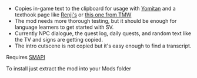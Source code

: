 - Copies in-game text to the clipboard for usage with [Yomitan](https://github.com/yomidevs/yomitan) and a texthook page like [Renji's](https://renji-xd.github.io/texthooker-ui/) or [this one from TMW](https://learnjapanese.moe/texthooker.html)
- The mod needs more thorough testing, but it should be enough for language learners to get started with SV.
- Currently NPC dialogue, the quest log, daily quests, and random text like the TV and signs are getting copied.
- The intro cutscene is not copied but it's easy enough to find a transcript.

  
Requires [SMAPI](https://smapi.io/)

To install just extract the mod into your Mods folder
